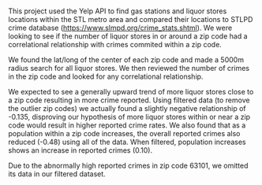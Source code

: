 # 

This project used the Yelp API to find gas stations and liquor stores locations within the STL metro area and compared their locations to STLPD crime database (https://www.slmpd.org/crime_stats.shtml). We were looking to see if the number of liquor stores in or around a zip code had a correlational relationship with crimes commited within a zip code.

We found the lat/long of the center of each zip code and made a 5000m radius search for all liquor stores.  We then reviewed the number of crimes in the zip code and looked for any correlational relationship.

We expected to see a generally upward trend of more liquor stores close to a zip code resulting in more crime reported.  Using filtered data (to remove the outlier zip codes) we actually found a slightly negative relationship of -0.135, disproving our hypothesis of more liquor stores within or near a zip code would result in higher reported crime rates.  We also found that as a population within a zip code increases, the overall reported crimes also reduced (-0.48) using all of the data.  When filtered, population increases shows an increase in reported crimes (0.10).

Due to the abnormally high reported crimes in zip code 63101, we omitted its data in our filtered dataset.
